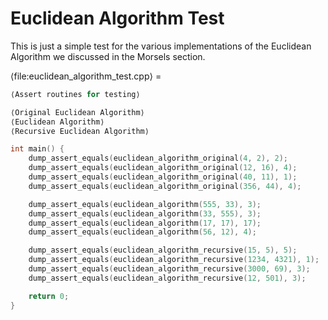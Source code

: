# Euclidean Algorithm Test

This is just a simple test for the various implementations of the Euclidean Algorithm we discussed in the Morsels section.

⟨file:euclidean_algorithm_test.cpp⟩ =
```C++
⟨Assert routines for testing⟩

⟨Original Euclidean Algorithm⟩
⟨Euclidean Algorithm⟩
⟨Recursive Euclidean Algorithm⟩

int main() {
    dump_assert_equals(euclidean_algorithm_original(4, 2), 2);
    dump_assert_equals(euclidean_algorithm_original(12, 16), 4);
    dump_assert_equals(euclidean_algorithm_original(40, 11), 1);
    dump_assert_equals(euclidean_algorithm_original(356, 44), 4);

    dump_assert_equals(euclidean_algorithm(555, 33), 3);
    dump_assert_equals(euclidean_algorithm(33, 555), 3);
    dump_assert_equals(euclidean_algorithm(17, 17), 17);
    dump_assert_equals(euclidean_algorithm(56, 12), 4);

    dump_assert_equals(euclidean_algorithm_recursive(15, 5), 5);
    dump_assert_equals(euclidean_algorithm_recursive(1234, 4321), 1);
    dump_assert_equals(euclidean_algorithm_recursive(3000, 69), 3);
    dump_assert_equals(euclidean_algorithm_recursive(12, 501), 3);

    return 0;
}
```
